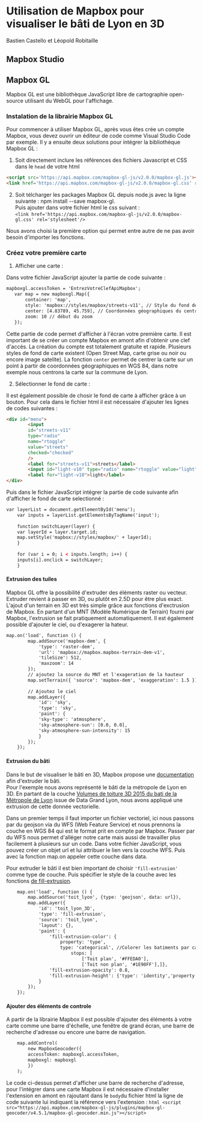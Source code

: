 # Utilisation de Mapbox pour visualiser le bâti de Lyon en 3D
Bastien Castello et Léopold Robitaille

## Mapbox Studio

## Mapbox GL
Mapbox GL est une bibliothèque JavaScript libre de cartographie open-source utilisant du WebGL pour l'affichage.

### Instalation de la librairie Mapbox GL
Pour commencer à utiliser Mapbox GL, après vous êtes crée un compte Mapbox, vous devez ouvrir un éditeur de code comme Visual Studio Code par exemple.
Il y a ensuite deux solutions pour intégrer la bibliothèque Mapbox GL :  
  
  1. Soit directement inclure les références des fichiers Javascript et CSS dans le `head` de votre html
  ```html
<script src='https://api.mapbox.com/mapbox-gl-js/v2.0.0/mapbox-gl.js'></script>   
<link href='https://api.mapbox.com/mapbox-gl-js/v2.0.0/mapbox-gl.css' rel='stylesheet'/>
```
  
  2. Soit télcharger les packages Mapbox GL depuis node.js avec la ligne suivante : npm install --save mapbox-gl.    
    Puis ajouter dans votre fichier html le css suivant :   
    `<link href='https://api.mapbox.com/mapbox-gl-js/v2.0.0/mapbox-gl.css' rel='stylesheet'/>`
    
 Nous avons choisi la première option qui permet entre autre de ne pas avoir besoin d'importer les fonctions.
    
 ### Créez votre première carte 
 
 1. Afficher une carte :  
   
 Dans votre fichier JavaScript ajouter la partie de code suivante :   
 
 ```html
 mapboxgl.accessToken = 'EntrezVotreClefApiMapbox';
    var map = new mapboxgl.Map({
        container: 'map',
        style: 'mapbox://styles/mapbox/streets-v11', // Style du fond de map 
        center: [4.83789, 45.759], // Coordonnées géographiques du centre de la carte en WGS 84 [lng, lat]
        zoom: 10 // début du zoom
    });
```
  
Cette partie de code permet d'afficher à l'écran votre première carte. Il est important de se créer un compte Mapbox en amont afin d'obtenir une clef d'accès. La création du compte est totalement gratuite et rapide. Plusieurs styles de fond de carte existent (Open Street Map, carte grise ou noir ou encore image satelite). La fonction `center` permet de centrer la carte sur un point à partir de coordonnées géographiques en WGS 84, dans notre exemple nous centrons la carte sur la commune de Lyon.

2. Sélectionner le fond de carte : 

Il est également possible de chosir le fond de carte à afficher grâce à un bouton. Pour cela dans le fichier html il est nécessaire d'ajouter les lignes de codes suivantes :  
```html
<div id="menu">
        <input
        id="streets-v11"
        type="radio"
        name="rtoggle"
        value="streets"
        checked="checked"
        />
        <label for="streets-v11">streets</label>
        <input id="light-v10" type="radio" name="rtoggle" value="light" />
        <label for="light-v10">light</label>
</div>
```
Puis dans le fichier JavaScript intégrer la partie de code suivante afin d'afficher le fond de carte selectionné :

```html
var layerList = document.getElementById('menu');
    var inputs = layerList.getElementsByTagName('input');
     
    function switchLayer(layer) {
    var layerId = layer.target.id;
    map.setStyle('mapbox://styles/mapbox/' + layerId);
    }
     
    for (var i = 0; i < inputs.length; i++) {
    inputs[i].onclick = switchLayer;
    }
```

#### Extrusion des tuiles

Mapbox GL offre la possibilité d'extruder des éléments raster ou vecteur. Extruder revient à passer en 3D, ou plutôt en 2.5D pour être plus exact. 
L'ajout d'un terrain en 3D est très simple grâce aux fonctions d'exctrusion de Mapbox. En partant d'un MNT (Modèle Numérique de Terrain) fourni par Mapbox, l'extrusion se fait pratiquement automatiquement. Il est également possible d'ajouter le ciel, ou d'exagerer la hateur. 

```html
map.on('load', function () {
        map.addSource('mapbox-dem', {
            'type': 'raster-dem',
            'url': 'mapbox://mapbox.mapbox-terrain-dem-v1',
            'tileSize': 512,
            'maxzoom': 14
        });
        // ajoutez la source du MNT et l'exageration de la hauteur
        map.setTerrain({ 'source': 'mapbox-dem', 'exaggeration': 1.5 });
         
        // Ajoutez le ciel
        map.addLayer({
            'id': 'sky',
            'type': 'sky',
            'paint': {
            'sky-type': 'atmosphere',
            'sky-atmosphere-sun': [0.0, 0.0],
            'sky-atmosphere-sun-intensity': 15
            }
        });
    });
```
 
 #### Extrusion du bâti

Dans le but de visualiser le bâti en 3D, Mapbox propose une <a href="https://docs.mapbox.com/mapbox-gl-js/example/3d-buildings/">documentation</a> afin d'extruder le bâti.  
Pour l'exemple nous avons représenté le bâti de la métropole de Lyon en 3D. En partant de la couche <a href="https://data.grandlyon.com/jeux-de-donnees/volumes-toiture-3d-2015-bati-metropole-lyon/donnees">Volumes de toiture 3D 2015 du bati de la Métropole de Lyon</a> issue de Data Grand Lyon, nous avons appliqué une extrusion de cette donnée vectorielle.  
   
Dans un premier temps il faut importer un fichier vectoriel, ici nous passons par du geojson via du WFS (Web Feature Service) et nous prennons la couche en WGS 84 qui est le format prit en compte par Mapbox. Passer par du WFS nous permet d'alléger notre carte mais aussi de travailler plus facilement à plusieurs sur un code. Dans votre fichier JavaScript, vous pouvez créer un objet url et lui attribuer le lien vers la couche WFS. Puis avec la fonction map.on appeler cette couche dans data.   

Pour extruder le bâti il est bien important de choisir `'fill-extrusion'` comme type de couche. Puis spécifier le style de la couche avec les fonctions <a href="https://docs.mapbox.com/mapbox-gl-js/style-spec#layers-fill-extrusion">de fill-extrusion</a>.

```html
    map.on('load', function () {
        map.addSource('toit_lyon', {type: 'geojson', data: url}),
        map.addLayer({
            'id': 'toit_lyon_3D',
            'type': 'fill-extrusion',
            'source': 'toit_lyon',
            'layout': {},
            'paint': {
                'fill-extrusion-color': {
                    property: 'type',
                    type: 'categorical', //Colorer les batiments par catégorie en fonction de leur type de toiture
                        stops: [
                            ['Toit plan', '#FFEDA0'],
                            ['Toit non plan', '#1E90FF'],]},
                'fill-extrusion-opacity': 0.8,
                'fill-extrusion-height': {'type': 'identity','property': 'htotale'},
            }
        });
    });
```
#### Ajouter des éléments de controle

A partir de la librairie Mapbox il est possible d'ajouter des éléments à votre carte comme une barre d'échelle, une fenêtre de grand écran, une barre de recherche d'adresse ou encore une barre de navigation.
```html
    map.addControl(
        new MapboxGeocoder({
        accessToken: mapboxgl.accessToken,
        mapboxgl: mapboxgl
        })
    );
```
Le code ci-dessus permet d'afficher une barre de recherche d'adresse, pour l'intégrer dans une carte Mapbox il est nécessaire d'installer l'extension en amont en rajoutant dans le `body`du fichier html la ligne de code suivante lui indiquant la référence vers l'extension : ```html <script src="https://api.mapbox.com/mapbox-gl-js/plugins/mapbox-gl-geocoder/v4.5.1/mapbox-gl-geocoder.min.js"></script> ```
 


